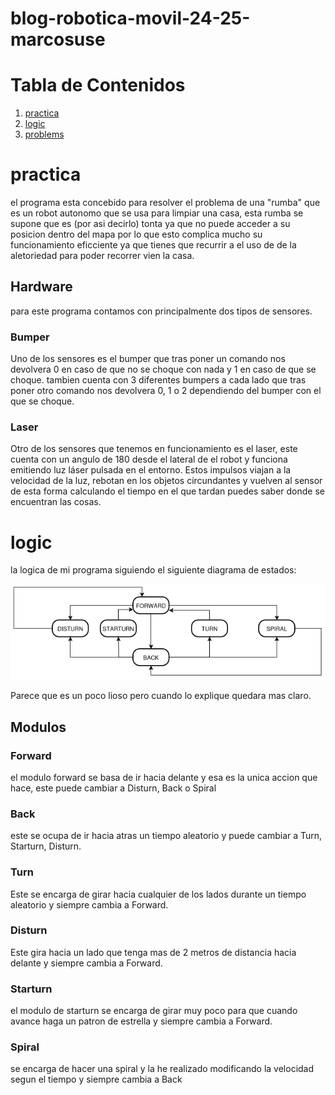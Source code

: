 # blog-robotica-movil-24-25-marcosuse

# Tabla de Contenidos
1. [practica](#practica)
2. [logic](#logic)
3. [problems](#problems)

# practica
el programa esta concebido para resolver el problema de una "rumba" que es un robot autonomo que se usa para limpiar una casa, esta rumba se supone que es (por asi decirlo) tonta ya que no puede acceder a su posicion dentro del mapa por lo que esto complica mucho su funcionamiento eficciente ya que tienes que recurrir a el uso de de la aletoriedad para poder recorrer vien la casa. 

## Hardware
para este programa contamos con principalmente dos tipos de sensores.
### Bumper
Uno de los sensores es el bumper que tras poner un comando nos devolvera 0 en caso de que no se choque con nada y 1 en caso de que se choque.
tambien cuenta con 3 diferentes bumpers a cada lado que tras poner otro comando nos devolvera 0, 1 o 2 dependiendo del bumper con el que se choque.
### Laser
Otro de los sensores que tenemos en funcionamiento es el laser, este cuenta con un angulo de 180 desde el lateral de el robot y funciona emitiendo luz láser pulsada en el entorno. Estos impulsos viajan a la velocidad de la luz, rebotan en los objetos circundantes y vuelven al sensor de esta forma calculando el tiempo en el que tardan puedes saber donde se encuentran las cosas.

# logic
la logica de mi programa siguiendo el siguiente diagrama de estados:

![Texto alternativo](https://github.com/urjc-docencia-robotica-movil/blog-robotica-movil-24-25-marcosuse/blob/main/r_movil/Diagrama_vacumm.drawio.png)

Parece que es un poco lioso pero cuando lo explique quedara mas claro.

## Modulos 
### Forward
  el modulo forward se basa de ir hacia delante y esa es la unica accion que hace, este puede cambiar a Disturn, Back o Spiral
### Back 
  este se ocupa de ir hacia atras un tiempo aleatorio y puede cambiar a Turn, Starturn, Disturn.
### Turn 
  Este se encarga de girar hacia cualquier de los lados durante un tiempo aleatorio y siempre cambia a Forward.
### Disturn
  Este gira hacia un lado que tenga mas de 2 metros de distancia hacia delante y siempre cambia a Forward.
### Starturn
  el modulo de starturn se encarga de girar muy poco para que cuando avance haga un patron de estrella y siempre cambia a Forward.
### Spiral
  se encarga de hacer una spiral y la he realizado modificando la velocidad segun el tiempo y siempre cambia a Back


  
